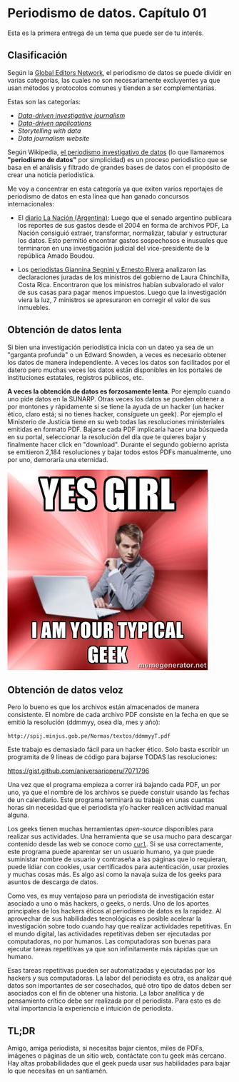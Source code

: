 # Periodismo de datos. Capítulo 01

Esta es la primera entrega de un tema que puede ser de tu interés.

## Clasificación 
Según la [Global Editors Network](http://www.globaleditorsnetwork.org/), el
periodismo de datos se puede dividir en varias categorías, las cuales no son
necesariamente excluyentes ya que usan métodos y protocolos comunes y tienden
a ser complementarias.

Estas son las categorías:

* *[Data-driven investigative journalism](http://en.wikipedia.org/wiki/Data-driven_journalism)*
* *[Data-driven applications](http://utero.pe/selallevan/)*
* *Storytelling with data*
* *Data journalism website*

Según Wikipedia, [el periodismo investigativo de datos](http://en.wikipedia.org/wiki/Data-driven_journalism) 
(lo que llamaremos **"periodismo de datos"** por simplicidad) es un proceso
periodístico que se basa en el análisis y filtrado de grandes bases de datos
con el propósito de crear una noticia periodística.

Me voy a concentrar en esta categoría ya que exiten varios reportajes
de periodismo de datos en esta línea que han ganado concursos internacionales:

* El [diario La Nación (Argentina)](http://blogs.lanacion.com.ar/ddj/data-driven-investigative-journalism/argentina-senate-expenses/):
  Luego que el senado argentino publicara los reportes de sus
  gastos desde el 2004 en forma de archivos PDF, La Nación consiguió extraer, transformar,
  normalizar, tabular y estructurar los datos. Esto permitió encontrar gastos
  sospechosos e inusuales que terminaron en una investigación judicial del
  vice-presidente de la república Amado Boudou.

* Los [periodistas Giannina Segnini y Ernesto Rivera](http://www.nacion.com/ocio/artes/Serie-Nacion-finanzas-gabinete-galardon_0_1372662752.html)
  analizaron las declaraciones juradas de los ministros del gobierno de Laura
  Chinchilla, Costa Rica. Encontraron que los ministros habían subvalorado el
  valor de sus casas para pagar menos impuestos. Luego que la investigación
  viera la luz, 7 ministros se apresuraron en corregir el valor de sus inmuebles.

## Obtención de datos lenta
Si bien una investigación periodística inicia con un dateo ya sea de un
"garganta profunda" o un Edward Snowden, a veces es necesario obtener los datos
de manera independiente. A veces los datos son facilitados por el datero pero
muchas veces los datos están disponibles en los portales de instituciones
estatales, registros públicos, etc.

**A veces la obtención de datos es forzosamente lenta**. Por ejemplo cuando uno
pide datos en la SUNARP. Otras veces los datos se pueden obtener a por montones
y rápidamente si se tiene la ayuda de un hacker (un hacker ético, claro está;
si no tienes hacker, consíguete un geek).
Por ejemplo el Ministerio de Justicia tiene en su web todas las resoluciones
ministeriales emitidas en formato PDF. Bajarse cada PDF implicaría hacer una
búsqueda en su portal, seleccionar la resolución del día que te quieres bajar y
finalmente hacer click en "download". Durante el segundo gobierno
aprista se emitieron 2,184 resoluciones y bajar todos estos PDFs manualmente,
uno por uno, demoraría una eternidad.

![Yes, I am your typical geek](geekguy.jpg) 

## Obtención de datos veloz
Pero lo bueno es que los archivos están almacenados de manera consistente. El
nombre de cada archivo PDF consiste en la fecha en que se emitió la resolución
(ddmmyy, osea día, mes y año):

    http://spij.minjus.gob.pe/Normas/textos/ddmmyyT.pdf

Este trabajo es demasiado fácil para un hacker ético. Solo basta escribir un
programita de 9 líneas de código para bajarse TODAS las resoluciones:

https://gist.github.com/aniversarioperu/7071796

Una vez que el programa empieza a correr irá bajando cada PDF, un por uno, ya
que el nombre de los archivos se puede constuir usando las fechas de un
calendario. Este programa terminará su trabajo en unas cuantas horas sin
necesidad que el periodista y/o hacker realicen actividad manual alguna.

Los geeks tienen muchas herramientas *open-source* disponibles para realizar
sus actividades. Una herramienta que se usa mucho para descargar contenido desde
las web se conoce como [``curl``](http://en.wikipedia.org/wiki/Curl_(programming_language)). Si se usa correctamente, este programa puede
aparentar ser un usuario humano, ya que puede suministar nombre de usuario y
contraseña a las páginas que lo requieran, puede lidiar con cookies, usar
certificados para autenticación, usar proxies y muchas cosas más. Es algo así
como la navaja suiza de los geeks para asuntos de descarga de datos.

Como ves, es muy ventajoso para un periodista de investigación estar asociado a
uno o más hackers, o geeks, o nerds. Uno de los aportes principales de los
hackers éticos al periodismo de datos es la rapidez. Al aprovechar de sus
habilidades tecnológicas es posible acelerar la investigación sobre todo cuando
hay que realizar actividades repetitivas. En el mundo digital, las actividades
repetitivas deben ser ejecutadas por computadoras, no por humanos. Las
computadoras son buenas para ejecutar tareas repetitivas ya que son
infinitamente más rápidas que un humano.

Esas tareas repetitivas pueden ser automatizadas y ejecutadas por
los hackers y sus computadoras. La labor del periodista es otra, es analizar
qué datos son importantes de ser cosechados, qué otro tipo de datos deben ser
asociados con el fin de obtener una historia. La labor analítica y de
pensamiento crítico debe ser realizada por el periodista. Para esto es de vital
importancia la experiencia e intuición de periodista.


## TL;DR
Amigo, amiga periodista, si necesitas bajar cientos, miles de PDFs, imágenes o páginas
de un sitio web, contáctate con tu geek más cercano. Hay altas probabilidades
que el geek pueda usar sus habilidades para bajar lo que necesitas en un santiamén.

